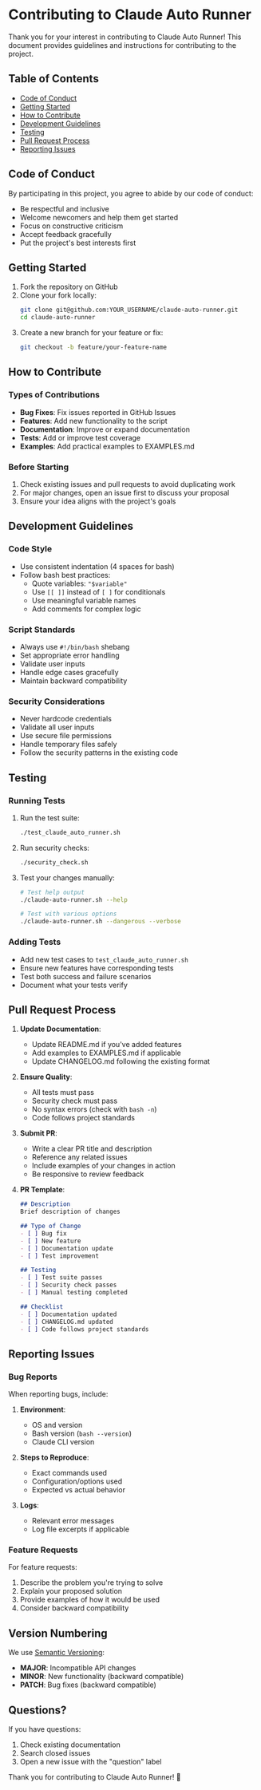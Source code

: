# Contributing to Claude Auto Runner

Thank you for your interest in contributing to Claude Auto Runner! This document provides guidelines and instructions for contributing to the project.

## Table of Contents

- [Code of Conduct](#code-of-conduct)
- [Getting Started](#getting-started)
- [How to Contribute](#how-to-contribute)
- [Development Guidelines](#development-guidelines)
- [Testing](#testing)
- [Pull Request Process](#pull-request-process)
- [Reporting Issues](#reporting-issues)

## Code of Conduct

By participating in this project, you agree to abide by our code of conduct:

- Be respectful and inclusive
- Welcome newcomers and help them get started
- Focus on constructive criticism
- Accept feedback gracefully
- Put the project's best interests first

## Getting Started

1. Fork the repository on GitHub
2. Clone your fork locally:
   ```bash
   git clone git@github.com:YOUR_USERNAME/claude-auto-runner.git
   cd claude-auto-runner
   ```
3. Create a new branch for your feature or fix:
   ```bash
   git checkout -b feature/your-feature-name
   ```

## How to Contribute

### Types of Contributions

- **Bug Fixes**: Fix issues reported in GitHub Issues
- **Features**: Add new functionality to the script
- **Documentation**: Improve or expand documentation
- **Tests**: Add or improve test coverage
- **Examples**: Add practical examples to EXAMPLES.md

### Before Starting

1. Check existing issues and pull requests to avoid duplicating work
2. For major changes, open an issue first to discuss your proposal
3. Ensure your idea aligns with the project's goals

## Development Guidelines

### Code Style

- Use consistent indentation (4 spaces for bash)
- Follow bash best practices:
  - Quote variables: `"$variable"`
  - Use `[[ ]]` instead of `[ ]` for conditionals
  - Use meaningful variable names
  - Add comments for complex logic

### Script Standards

- Always use `#!/bin/bash` shebang
- Set appropriate error handling
- Validate user inputs
- Handle edge cases gracefully
- Maintain backward compatibility

### Security Considerations

- Never hardcode credentials
- Validate all user inputs
- Use secure file permissions
- Handle temporary files safely
- Follow the security patterns in the existing code

## Testing

### Running Tests

1. Run the test suite:
   ```bash
   ./test_claude_auto_runner.sh
   ```

2. Run security checks:
   ```bash
   ./security_check.sh
   ```

3. Test your changes manually:
   ```bash
   # Test help output
   ./claude-auto-runner.sh --help
   
   # Test with various options
   ./claude-auto-runner.sh --dangerous --verbose
   ```

### Adding Tests

- Add new test cases to `test_claude_auto_runner.sh`
- Ensure new features have corresponding tests
- Test both success and failure scenarios
- Document what your tests verify

## Pull Request Process

1. **Update Documentation**:
   - Update README.md if you've added features
   - Add examples to EXAMPLES.md if applicable
   - Update CHANGELOG.md following the existing format

2. **Ensure Quality**:
   - All tests must pass
   - Security check must pass
   - No syntax errors (check with `bash -n`)
   - Code follows project standards

3. **Submit PR**:
   - Write a clear PR title and description
   - Reference any related issues
   - Include examples of your changes in action
   - Be responsive to review feedback

4. **PR Template**:
   ```markdown
   ## Description
   Brief description of changes
   
   ## Type of Change
   - [ ] Bug fix
   - [ ] New feature
   - [ ] Documentation update
   - [ ] Test improvement
   
   ## Testing
   - [ ] Test suite passes
   - [ ] Security check passes
   - [ ] Manual testing completed
   
   ## Checklist
   - [ ] Documentation updated
   - [ ] CHANGELOG.md updated
   - [ ] Code follows project standards
   ```

## Reporting Issues

### Bug Reports

When reporting bugs, include:

1. **Environment**:
   - OS and version
   - Bash version (`bash --version`)
   - Claude CLI version

2. **Steps to Reproduce**:
   - Exact commands used
   - Configuration/options used
   - Expected vs actual behavior

3. **Logs**:
   - Relevant error messages
   - Log file excerpts if applicable

### Feature Requests

For feature requests:

1. Describe the problem you're trying to solve
2. Explain your proposed solution
3. Provide examples of how it would be used
4. Consider backward compatibility

## Version Numbering

We use [Semantic Versioning](https://semver.org/):

- **MAJOR**: Incompatible API changes
- **MINOR**: New functionality (backward compatible)
- **PATCH**: Bug fixes (backward compatible)

## Questions?

If you have questions:

1. Check existing documentation
2. Search closed issues
3. Open a new issue with the "question" label

Thank you for contributing to Claude Auto Runner! 🚀